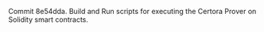 Commit 8e54dda.                    Build and Run scripts for executing the Certora Prover on Solidity smart contracts.